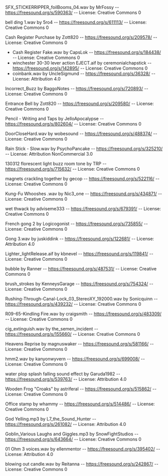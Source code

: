 SFX_STICKERRIPPER_foilBooms_04.wav by MrFossy -- https://freesound.org/s/590363/ -- License: Creative Commons 0

bell ding 1.wav by 5ro4 -- https://freesound.org/s/611113/ -- License: Creative Commons 0

Cash Register Purchase by Zott820 -- https://freesound.org/s/209578/ -- License: Creative Commons 0
- Cash Register Fake.wav by CapsLok -- https://freesound.org/s/184438/ -- License: Creative Commons 0
- winchester 30-30 lever action EJECT.aif by ceremonialchapstick -- https://freesound.org/s/142895/ -- License: Creative Commons 0
- coinbank.wav by UncleSigmund -- https://freesound.org/s/36328/ -- License: Attribution 4.0

Incorrect_Buzz by BaggoNotes -- https://freesound.org/s/720893/ -- License: Creative Commons 0

Entrance Bell by Zott820 -- https://freesound.org/s/209580/ -- License: Creative Commons 0

Pencil - Writing and Taps by JelloApocalypse -- https://freesound.org/s/802604/ -- License: Creative Commons 0

DoorCloseHard.wav by wobesound -- https://freesound.org/s/488374/ -- License: Creative Commons 0

Rain Stick - Slow.wav by PsychoPancake -- https://freesound.org/s/325210/ -- License: Attribution NonCommercial 3.0

130312 florescent light buzz room tone by TRP -- https://freesound.org/s/715632/ -- License: Creative Commons 0

magnets crackling together by gecop -- https://freesound.org/s/522116/ -- License: Creative Commons 0

Kung-Fu Whooshes .wav by Nic3_one -- https://freesound.org/s/434871/ -- License: Creative Commons 0

wet thwack by adviseme333 -- https://freesound.org/s/679391/ -- License: Creative Commons 0

French gong 2 by Logicogonist -- https://freesound.org/s/735855/ -- License: Creative Commons 0

Gong 3.wav by juskiddink -- https://freesound.org/s/122681/ -- License: Attribution 4.0

Lighter_lightRelease.aif by kbnevel -- https://freesound.org/s/119841/ -- License: Creative Commons 0

bubble by Ranner -- https://freesound.org/s/487531/ -- License: Creative Commons 0

brush_strokes by KenneysGarage -- https://freesound.org/s/754324/ -- License: Creative Commons 0

Rushing-Through-Canal-Lock_03_StereoXY_192000.wav by Sonicquinn -- https://freesound.org/s/439232/ -- License: Creative Commons 0

R09-65-Kindling Fire.wav by craigsmith -- https://freesound.org/s/483309/ -- License: Creative Commons 0

cig_extinguish.wav by the_semen_incident -- https://freesound.org/s/155660/ -- License: Creative Commons 0

Heavens Reprise by magnuswaker -- https://freesound.org/s/581166/ -- License: Creative Commons 0

hmm2.wav by kanyonwyvern -- https://freesound.org/s/699008/ -- License: Creative Commons 0

water plop splash falling sound effect by Garuda1982 -- https://freesound.org/s/539763/ -- License: Attribution 4.0

Wooden Frog "Croaks" by astriferal -- https://freesound.org/s/515862/ -- License: Creative Commons 0

Office stamp by whammy -- https://freesound.org/s/514486/ -- License: Creative Commons 0

God Yelling.mp3 by L7_the_Sound_Hunter -- https://freesound.org/s/261082/ -- License: Attribution 4.0

Goblin_Various Laughs and Giggles.mp3 by SnowFightStudios -- https://freesound.org/s/643664/ -- License: Creative Commons 0

01 Ohm 3 voices.wav by ellenmentor -- https://freesound.org/s/395402/ -- License: Attribution 4.0

blowing out candle.wav by Reitanna -- https://freesound.org/s/242867/ -- License: Creative Commons 0
